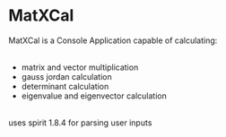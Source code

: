 # MatXCal
MatXCal is a Console Application capable of calculating:
<br/>
<br/>
 <ul>
  <li>matrix and vector multiplication</li>
  <li>gauss jordan calculation</li>
  <li>determinant calculation</li>
  <li>eigenvalue and eigenvector calculation</li>
</ul> 
<br/>
uses spirit 1.8.4 for parsing user inputs<br/>
<br/>
